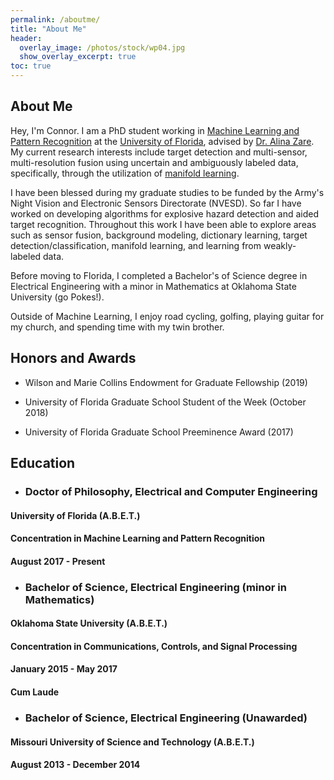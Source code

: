 ```yaml
---
permalink: /aboutme/
title: "About Me"
header:
  overlay_image: /photos/stock/wp04.jpg
  show_overlay_excerpt: true
toc: true
---
```


## About Me

Hey, I'm Connor.  I am a PhD student working in [Machine Learning and Pattern Recognition](https://en.wikipedia.org/wiki/Machine_learning) at the [University of Florida](https://www.ece.ufl.edu/), advised by [Dr. Alina Zare](https://faculty.eng.ufl.edu/machine-learning/machine-learning-sensing-lab/).  My current research interests include target detection and multi-sensor, multi-resolution fusion using uncertain and ambiguously labeled data, specifically, through the utilization of [manifold learning](https://en.wikipedia.org/wiki/nonlinear_dimensionality_reduction).

I have been blessed during my graduate studies to be funded by the Army's Night Vision and Electronic Sensors Directorate (NVESD).  So far I have worked on developing algorithms for explosive hazard detection and aided target recognition.  Throughout this work I have been able to explore areas such as sensor fusion, background modeling, dictionary learning, target detection/classification, manifold learning, and learning from weakly-labeled data.

Before moving to Florida, I completed a Bachelor's of Science degree in Electrical Engineering with a minor in Mathematics at Oklahoma State University (go Pokes!).

Outside of Machine Learning, I enjoy road cycling, golfing, playing guitar for my church, and spending time with my twin brother. 

## Honors and Awards

* Wilson and Marie Collins Endowment for Graduate Fellowship (2019)

* University of Florida Graduate School Student of the Week (October 2018)

* University of Florida Graduate School Preeminence Award (2017)


## Education

* ### Doctor of Philosophy, Electrical and Computer Engineering
#### University of Florida (A.B.E.T.)
#### Concentration in Machine Learning and Pattern Recognition
#### August 2017 - Present

* ### Bachelor of Science, Electrical Engineering (minor in Mathematics)
#### Oklahoma State University (A.B.E.T.)
#### Concentration in Communications, Controls, and Signal Processing
#### January 2015 - May 2017
#### Cum Laude

* ### Bachelor of Science, Electrical Engineering (Unawarded)
#### Missouri University of Science and Technology (A.B.E.T.)
#### August 2013 - December 2014

